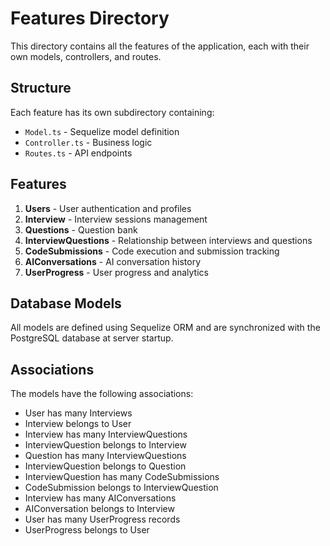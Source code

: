 # Features Directory

This directory contains all the features of the application, each with their own models, controllers, and routes.

## Structure

Each feature has its own subdirectory containing:

- `Model.ts` - Sequelize model definition
- `Controller.ts` - Business logic
- `Routes.ts` - API endpoints

## Features

1. **Users** - User authentication and profiles
2. **Interview** - Interview sessions management
3. **Questions** - Question bank
4. **InterviewQuestions** - Relationship between interviews and questions
5. **CodeSubmissions** - Code execution and submission tracking
6. **AIConversations** - AI conversation history
7. **UserProgress** - User progress and analytics

## Database Models

All models are defined using Sequelize ORM and are synchronized with the PostgreSQL database at server startup.

## Associations

The models have the following associations:

- User has many Interviews
- Interview belongs to User
- Interview has many InterviewQuestions
- InterviewQuestion belongs to Interview
- Question has many InterviewQuestions
- InterviewQuestion belongs to Question
- InterviewQuestion has many CodeSubmissions
- CodeSubmission belongs to InterviewQuestion
- Interview has many AIConversations
- AIConversation belongs to Interview
- User has many UserProgress records
- UserProgress belongs to User
